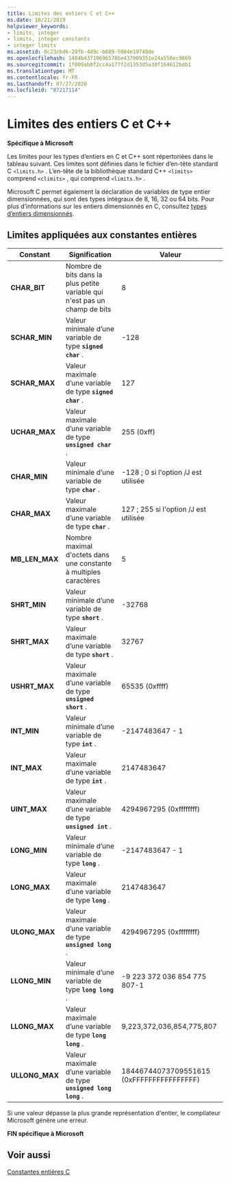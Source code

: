 ```yaml
---
title: Limites des entiers C et C++
ms.date: 10/21/2019
helpviewer_keywords:
- limits, integer
- limits, integer constants
- integer limits
ms.assetid: 0c23cbd6-29fb-4d9c-b689-5984e19748de
ms.openlocfilehash: 1484b43719696578be437909351e24a550ec9869
ms.sourcegitcommit: 1f009ab0f2cc4a177f2d1353d5a38f164612bdb1
ms.translationtype: MT
ms.contentlocale: fr-FR
ms.lasthandoff: 07/27/2020
ms.locfileid: "87217114"
---
```

# <a name="c-and-c-integer-limits"></a>Limites des entiers C et C++

**Spécifique à Microsoft**

Les limites pour les types d’entiers en C et C++ sont répertoriées dans le tableau suivant. Ces limites sont définies dans le fichier d’en-tête standard C `<limits.h>` . L’en-tête de la bibliothèque standard C++ `<limits>` comprend `<climits>` , qui comprend `<limits.h>` .

Microsoft C permet également la déclaration de variables de type entier dimensionnées, qui sont des types intégraux de 8, 16, 32 ou 64 bits. Pour plus d’informations sur les entiers dimensionnés en C, consultez [types d’entiers dimensionnés](../c-language/c-sized-integer-types.md).

## <a name="limits-on-integer-constants"></a>Limites appliquées aux constantes entières

|**Constant**|Signification|Valeur|
|------------------|-------------|-----------|
|**CHAR_BIT**|Nombre de bits dans la plus petite variable qui n'est pas un champ de bits|8|
|**SCHAR_MIN**|Valeur minimale d’une variable de type **`signed char`** .|-128|
|**SCHAR_MAX**|Valeur maximale d’une variable de type **`signed char`** .|127|
|**UCHAR_MAX**|Valeur maximale d’une variable de type **`unsigned char`** .|255 (0xff)|
|**CHAR_MIN**|Valeur minimale d’une variable de type **`char`** .|-128 ; 0 si l'option /J est utilisée|
|**CHAR_MAX**|Valeur maximale d’une variable de type **`char`** .|127 ; 255 si l'option /J est utilisée|
|**MB_LEN_MAX**|Nombre maximal d'octets dans une constante à multiples caractères|5|
|**SHRT_MIN**|Valeur minimale d’une variable de type **`short`** .|-32768|
|**SHRT_MAX**|Valeur maximale d’une variable de type **`short`** .|32767|
|**USHRT_MAX**|Valeur maximale d’une variable de type **`unsigned short`** .|65535 (0xffff)|
|**INT_MIN**|Valeur minimale d’une variable de type **`int`** .|-2147483647 - 1|
|**INT_MAX**|Valeur maximale d’une variable de type **`int`** .|2147483647|
|**UINT_MAX**|Valeur maximale d’une variable de type **`unsigned int`** .|4294967295 (0xffffffff)|
|**LONG_MIN**|Valeur minimale d’une variable de type **`long`** .|-2147483647 - 1|
|**LONG_MAX**|Valeur maximale d’une variable de type **`long`** .|2147483647|
|**ULONG_MAX**|Valeur maximale d’une variable de type **`unsigned long`** .|4294967295 (0xffffffff)|
|**LLONG_MIN**|Valeur minimale d’une variable de type **`long long`** .|-9 223 372 036 854 775 807-1|
|**LLONG_MAX**|Valeur maximale d’une variable de type **`long long`** .|9,223,372,036,854,775,807|
|**ULLONG_MAX**|Valeur maximale d’une variable de type **`unsigned long long`** .|18446744073709551615 (0xFFFFFFFFFFFFFFFF)|

Si une valeur dépasse la plus grande représentation d'entier, le compilateur Microsoft génère une erreur.

**FIN spécifique à Microsoft**

## <a name="see-also"></a>Voir aussi

[Constantes entières C](../c-language/c-integer-constants.md)
